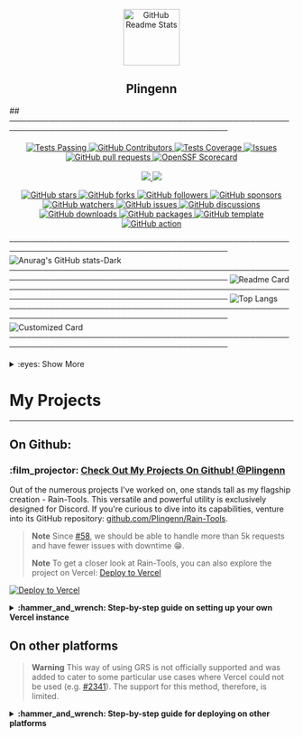 <p align="center">
 <img width="100px" src="https://cdn.dribbble.com/users/2660249/screenshots/6664064/comp_1.gif" align="center" alt="GitHub Readme Stats" />
 <h2 align="center">Plingenn</h2>
 ## ─────────────────────────────────────────────────────────────────────────────────────────
</p>
  <p align="center">
    <a href="https://github.com/anuraghazra/github-readme-stats/actions">
      <img alt="Tests Passing" src="https://github.com/anuraghazra/github-readme-stats/workflows/Test/badge.svg" />
    </a>
    <a href="https://github.com/anuraghazra/github-readme-stats/graphs/contributors">
      <img alt="GitHub Contributors" src="https://img.shields.io/github/contributors/anuraghazra/github-readme-stats" />
    </a>
    <a href="https://codecov.io/gh/anuraghazra/github-readme-stats">
      <img alt="Tests Coverage" src="https://codecov.io/gh/anuraghazra/github-readme-stats/branch/master/graph/badge.svg" />
    </a>
    <a href="https://github.com/anuraghazra/github-readme-stats/issues">
      <img alt="Issues" src="https://img.shields.io/github/issues/anuraghazra/github-readme-stats?color=0088ff" />
    </a>
    <a href="https://github.com/anuraghazra/github-readme-stats/pulls">
      <img alt="GitHub pull requests" src="https://img.shields.io/github/issues-pr/anuraghazra/github-readme-stats?color=0088ff" />
    </a>
    <a href="https://securityscorecards.dev/viewer/?uri=github.com/anuraghazra/github-readme-stats">
      <img alt="OpenSSF Scorecard" src="https://api.securityscorecards.dev/projects/github.com/anuraghazra/github-readme-stats/badge" />
    </a>
    <br />
    <br />
    <a href="https://a.paddle.com/v2/click/16413/119403?link=1227">
      <img src="https://img.shields.io/badge/Supported%20by-VSCode%20Power%20User%20%E2%86%92-gray.svg?colorA=655BE1&colorB=4F44D6&style=for-the-badge"/>
    </a>
    <a href="https://a.paddle.com/v2/click/16413/119403?link=2345">
      <img src="https://img.shields.io/badge/Supported%20by-Node%20Cli.com%20%E2%86%92-gray.svg?colorA=61c265&colorB=4CAF50&style=for-the-badge"/>
    </a>
  </p>

</p>
<!-- GitHub Star Badge -->
<p align="center">
  <a href="https://github.com/Plingenn/ThemeRain" aria-label="Star Plingenn/ThemeRain on GitHub">
    <img alt="GitHub stars" src="https://img.shields.io/github/stars/Plingenn/ThemeRain?style=for-the-badge&logo=github&color=black">
  </a>

  <!-- GitHub Fork Badge -->
  <a href="https://github.com/Plingenn/ThemeRain/fork" aria-label="Fork Plingenn/ThemeRain on GitHub">
    <img alt="GitHub forks" src="https://img.shields.io/github/forks/Plingenn/ThemeRain?style=for-the-badge&logo=github&color=black">
  </a>

  <!-- GitHub Follow Badge -->
  <a href="https://github.com/Plingenn" aria-label="Follow @Plingenn on GitHub">
    <img alt="GitHub followers" src="https://img.shields.io/github/followers/Plingenn?style=for-the-badge&logo=github&color=black">
  </a>

  <!-- GitHub Sponsor Badge -->
  <a href="https://github.com/sponsors/Plingenn" aria-label="Sponsor @Plingenn on GitHub">
    <img alt="GitHub sponsors" src="https://img.shields.io/github/sponsors/Plingenn?style=for-the-badge&logo=github&color=black">
  </a>

  <!-- GitHub Watch Badge -->
  <a href="https://github.com/Plingenn/ThemeRain/subscription" aria-label="Watch Plingenn/ThemeRain on GitHub">
    <img alt="GitHub watchers" src="https://img.shields.io/github/watchers/Plingenn/ThemeRain?style=for-the-badge&logo=github&color=black">
  </a>

  <!-- GitHub Issue Badge -->
  <a href="https://github.com/Plingenn/ThemeRain/issues" aria-label="Issue Plingenn/ThemeRain on GitHub">
    <img alt="GitHub issues" src="https://img.shields.io/github/issues/Plingenn/ThemeRain?style=for-the-badge&logo=github&color=black">
  </a>

  <!-- GitHub Discuss Badge -->
  <a href="https://github.com/Plingenn/ThemeRain/discussions" aria-label="Discuss Plingenn/ThemeRain on GitHub">
    <img alt="GitHub discussions" src="https://img.shields.io/github/discussions/Plingenn/ThemeRain?style=for-the-badge&logo=github&color=black">
  </a>

  <!-- GitHub Download Badge -->
  <a href="https://github.com/Plingenn/ThemeRain/archive/HEAD.zip" aria-label="Download Plingenn/ThemeRain on GitHub">
    <img alt="GitHub downloads" src="https://img.shields.io/github/downloads/Plingenn/ThemeRain/total?style=for-the-badge&logo=github&color=black">
  </a>

  <!-- GitHub Package Badge -->
  <a href="https://github.com/Plingenn/ThemeRain/packages" aria-label="Install this package Plingenn/ThemeRain on GitHub">
    <img alt="GitHub packages" src="https://img.shields.io/badge/GitHub-Package-black?style=for-the-badge&logo=github">
  </a>

  <!-- GitHub Template Badge -->
  <a href="https://github.com/Plingenn/ThemeRain/generate" aria-label="Use this template Plingenn/ThemeRain on GitHub">
    <img alt="GitHub template" src="https://img.shields.io/badge/GitHub-Template-black?style=for-the-badge&logo=github">
  </a>

  <!-- GitHub Action Badge -->
  <a href="https://github.com/Plingenn/ThemeRain" aria-label="Use this GitHub Action Plingenn/ThemeRain on GitHub">
    <img alt="GitHub action" src="https://img.shields.io/badge/GitHub-Action-black?style=for-the-badge&logo=github">
  </a>
</p>



─────────────────────────────────────────────────────────────────────────────────────────
![Anurag's GitHub stats-Dark](https://github-readme-stats.vercel.app/api?username=Plingenn&show_icons=true&theme=dark#gh-dark-mode-only)
─────────────────────────────────────────────────────────────────────────────────────────
![Readme Card](https://github-readme-stats.vercel.app/api/pin/?username=Plingenn&repo=Rain-Tools&show_owner=true)
─────────────────────────────────────────────────────────────────────────────────────────
![Top Langs](https://github-readme-stats.vercel.app/api/top-langs/?username=Plingenn)
─────────────────────────────────────────────────────────────────────────────────────────
![Customized Card](https://github-readme-stats.vercel.app/api/pin?username=Plingenn\&repo=Rain-Tools\&title_color=fff\&icon_color=f9f9f9\&text_color=9f9f9f\&bg_color=151515)
─────────────────────────────────────────────────────────────────────────────────────────

<details>
<summary>:eyes: Show More</summary>

<a href="https://github.com/anuraghazra/github-readme-stats">
  <img height=200 align="center" src="https://github-readme-stats.vercel.app/api?username=Plingenn" />
</a>
─────────────────────────────────────────────────────────────────────────────────────────
<a href="https://github.com/anuraghazra/convoychat">
  <img height=200 align="center" src="https://github-readme-stats.vercel.app/api/top-langs?username=Plingenn&layout=compact&langs_count=8&card_width=320" />
</a>

***

<a href="https://github.com/anuraghazra/github-readme-stats">
  <img align="center" src="https://github-readme-stats.vercel.app/api/pin/?username=Plingenn&repo=rain-tools" />
</a>
─────────────────────────────────────────────────────────────────────────────────────────
<a href="https://github.com/anuraghazra/convoychat">
  <img align="center" src="https://github-readme-stats.vercel.app/api/pin/?username=Plingenn&repo=rain-tools" />
</a>

</details>

# My Projects
-----------

## On Github:

### :film\_projector: [Check Out My Projects On Github! @Plingenn](https://github.com/Plingenn)

Out of the numerous projects I've worked on, one stands tall as my flagship creation - Rain-Tools. This versatile and powerful utility is exclusively designed for Discord. If you're curious to dive into its capabilities, venture into its GitHub repository: [github.com/Plingenn/Rain-Tools](https://github.com/Plingenn/Rain-Tools).

> **Note**
> Since [#58](https://github.com/anuraghazra/github-readme-stats/pull/58), we should be able to handle more than 5k requests and have fewer issues with downtime :grin:.
> 
> **Note**
> To get a closer look at Rain-Tools, you can also explore the project on Vercel: [Deploy to Vercel](https://github.com/Plingenn/Rain-Tool)

[![Deploy to Vercel](https://vercel.com/button)](https://github.com/Plingenn/Rain-Tool)

<details>
 <summary><b>:hammer_and_wrench: Step-by-step guide on setting up your own Vercel instance</b></summary>

1.  Go to [github.com/Plingenn/Rain-Tools](https://github.com/Plingenn/Rain-Tool).
2.  Click on `Log in`.
    ![](https://files.catbox.moe/pcxk33.png)
3.  Sign in with GitHub by pressing `Continue with GitHub`.
    ![](https://files.catbox.moe/b9oxey.png)
4.  Sign in to GitHub and allow access to all repositories if prompted.
5.  Fork this repo.
6.  Go back to your [Vercel dashboard](https://vercel.com/dashboard).
7.  To import a project, click the `Add New...` button and select the `Project` option.
    ![](https://files.catbox.moe/3n76fh.png)
8.  Click the `Continue with GitHub` button, search for the required Git Repository and import it by clicking the `Import` button. Alternatively, you can import a Third-Party Git Repository using the `Import Third-Party Git Repository ->` link at the bottom of the page.
    ![](https://files.catbox.moe/mg5p04.png)
9.  Create a personal access token (PAT) [here](https://github.com/settings/tokens/new) and enable the `repo` and `user` permissions (this allows access to see private repo and user stats).
10. Add the PAT as an environment variable named `PAT_1` (as shown).
    ![](https://files.catbox.moe/0yclio.png)
11. Click deploy, and you're good to go. See your domains to use the API!

</details>

## On other platforms

> **Warning**
> This way of using GRS is not officially supported and was added to cater to some particular use cases where Vercel could not be used (e.g. [#2341](https://github.com/anuraghazra/github-readme-stats/discussions/2341)). The support for this method, therefore, is limited.

<details>
<summary><b>:hammer_and_wrench: Step-by-step guide for deploying on other platforms</b></summary>

1.  Fork or clone this repo as per your needs
2.  Add `express` to the dependencies section of `package.json`
    <https://github.com/anuraghazra/github-readme-stats/blob/ba7c2f8b55eac8452e479c8bd38b044d204d0424/package.json#L54-L61>
3.  Run `npm i` if needed (initial setup)
4.  Run `node express.js` to start the server, or set the entry point to `express.js` in `package.json` if you're deploying on a managed service
    <https://github.com/anuraghazra/github-readme-stats/blob/ba7c2f8b55eac8452e479c8bd38b044d204d0424/package.json#L11>
5.  You're done 🎉
    </details>

